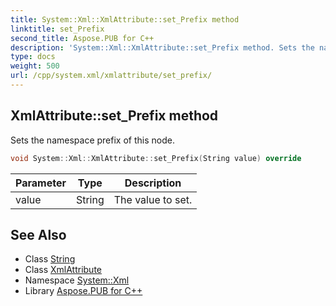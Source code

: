 ```yaml
---
title: System::Xml::XmlAttribute::set_Prefix method
linktitle: set_Prefix
second_title: Aspose.PUB for C++
description: 'System::Xml::XmlAttribute::set_Prefix method. Sets the namespace prefix of this node in C++.'
type: docs
weight: 500
url: /cpp/system.xml/xmlattribute/set_prefix/
---
```

## XmlAttribute::set_Prefix method


Sets the namespace prefix of this node.

```cpp
void System::Xml::XmlAttribute::set_Prefix(String value) override
```


| Parameter | Type | Description |
| --- | --- | --- |
| value | String | The value to set. |

## See Also

* Class [String](../../../system/string/)
* Class [XmlAttribute](../)
* Namespace [System::Xml](../../)
* Library [Aspose.PUB for C++](../../../)
